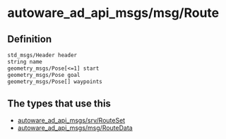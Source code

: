 # autoware_ad_api_msgs/msg/Route

## Definition

```txt
std_msgs/Header header
string name
geometry_msgs/Pose[<=1] start
geometry_msgs/Pose goal
geometry_msgs/Pose[] waypoints
```

## The types that use this

- [autoware_ad_api_msgs/srv/RouteSet](../../autoware_ad_api_msgs/srv/route_set.md)
- [autoware_ad_api_msgs/msg/RouteData](../../autoware_ad_api_msgs/msg/route_data.md)
